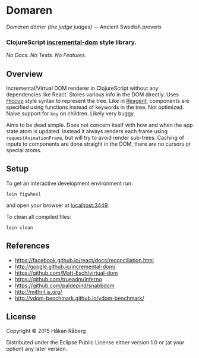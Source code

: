 # Domaren

*Domaren dömer (the judge judges)*
-- Ancient Swedish proverb

### ClojureScript [incremental-dom](google.github.io/incremental-dom) style library.

*No Docs. No Tests. No Features.*


## Overview

Incremental/Virtual DOM renderer in ClojureScript without any
dependencies like React. Stores various info in the DOM directly. Uses
[Hiccup](https://github.com/weavejester/hiccup) style syntax to
represent the tree. Like in
[Reagent](https://github.com/reagent-project/reagent), components are
specified using functions instead of keywords in the tree. Not
optimized. Naive support for `key` on children. Likely very buggy.

Aims to be dead simple. Does not concern itself with how and when the
app state atom is updated. Instead it always renders each frame using
`requestAnimationFrame`, but will try to avoid render
sub-trees. Caching of inputs to components are done straight in the
DOM, there are no cursors or special atoms.


## Setup

To get an interactive development environment run:

    lein figwheel

and open your browser at [localhost:3449](http://localhost:3449/).

To clean all compiled files:

    lein clean


## References

* https://facebook.github.io/react/docs/reconciliation.html
* http://google.github.io/incremental-dom/
* https://github.com/Matt-Esch/virtual-dom
* https://github.com/trueadm/inferno
* https://github.com/paldepind/snabbdom
* http://mithril.js.org/
* http://vdom-benchmark.github.io/vdom-benchmark/


## License

Copyright © 2015 Håkan Råberg

Distributed under the Eclipse Public License either version 1.0 or (at
your option) any later version.
